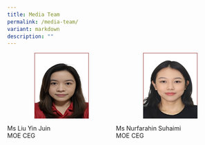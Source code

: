 ```yaml
---
title: Media Team
permalink: /media-team/
variant: markdown
description: ""
---
```






<style>
/* Add mobile responsiveness */
@media only screen and (max-width: 600px) {
  .container {
    width: 100%;
  }
  .column {
    width: 100%;
    padding: 10px;
    box-sizing: border-box;
  }
  img {
    max-width: 50%; /* Reduce image size by 50% for mobile view */
    height: auto;
    display: block;
    margin: 0 auto; /* Center the image */
  }
  p {
    text-align: center;
  }
}
@media only screen and (min-width: 601px) {
  .container {
    display: flex;
    flex-wrap: wrap;
    justify-content: space-between; /* Add gap between columns */
  }
  .column {
    width: 48%; /* Adjust column width for two columns */
    margin-bottom: 20px; /* Add gap between rows */
    box-sizing: border-box;
  }
  img {
    max-width: 50%; /* Reduce image size by 50% for desktop view */
    height: auto;
    display: block;
    margin: 0 auto; /* Center the image */
  }
}
</style>



<div class="container">
  <div class="column">
    <div class="isomer-image-wrapper">
      <img alt="" src="/images/Media Team/9.png">
    </div>
    <p>Ms Liu Yin Juin<br>MOE CEG</p>
  </div>
  <div class="column">
    <div class="isomer-image-wrapper">
      <img alt="" src="/images/Media Team/8.png">
    </div>
    <p>Ms Nurfarahin Suhaimi<br>MOE CEG</p>
  </div>
</div>



